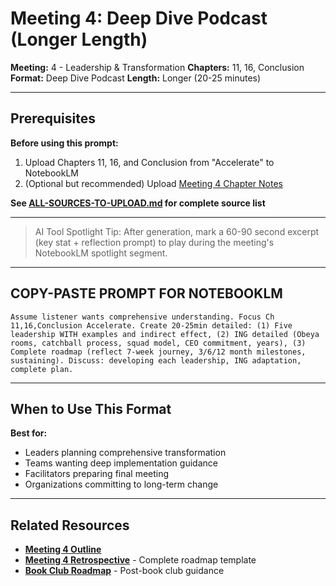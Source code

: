 # Meeting 4: Deep Dive Podcast (Longer Length)

**Meeting:** 4 - Leadership & Transformation
**Chapters:** 11, 16, Conclusion
**Format:** Deep Dive Podcast
**Length:** Longer (20-25 minutes)

---

## Prerequisites

**Before using this prompt:**
1. Upload Chapters 11, 16, and Conclusion from "Accelerate" to NotebookLM
2. (Optional but recommended) Upload [Meeting 4 Chapter Notes](../../meetings/meeting-4/chapter-notes.md)

**See [ALL-SOURCES-TO-UPLOAD.md](ALL-SOURCES-TO-UPLOAD.md) for complete source list**

---

> AI Tool Spotlight Tip: After generation, mark a 60-90 second excerpt (key stat + reflection prompt) to play during the meeting's NotebookLM spotlight segment.

---

## COPY-PASTE PROMPT FOR NOTEBOOKLM

```
Assume listener wants comprehensive understanding. Focus Ch 11,16,Conclusion Accelerate. Create 20-25min detailed: (1) Five leadership WITH examples and indirect effect, (2) ING detailed (Obeya rooms, catchball process, squad model, CEO commitment, years), (3) Complete roadmap (reflect 7-week journey, 3/6/12 month milestones, sustaining). Discuss: developing each leadership, ING adaptation, complete plan.
```

---

## When to Use This Format

**Best for:**
- Leaders planning comprehensive transformation
- Teams wanting deep implementation guidance
- Facilitators preparing final meeting
- Organizations committing to long-term change

---

## Related Resources

- **[Meeting 4 Outline](../../meetings/meeting-4/outline.md)**
- **[Meeting 4 Retrospective](../../meetings/meeting-4/retrospective-template.md)** - Complete roadmap template
- **[Book Club Roadmap](../../book-club-roadmap.md)** - Post-book club guidance
